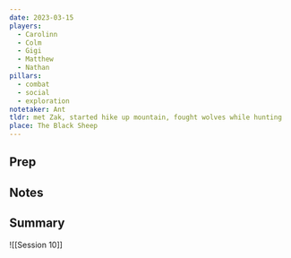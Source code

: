```yaml
---
date: 2023-03-15
players:
  - Carolinn
  - Colm
  - Gigi
  - Matthew
  - Nathan
pillars:
  - combat
  - social
  - exploration
notetaker: Ant
tldr: met Zak, started hike up mountain, fought wolves while hunting
place: The Black Sheep
---
```


## Prep

## Notes

## Summary
![[Session 10]]